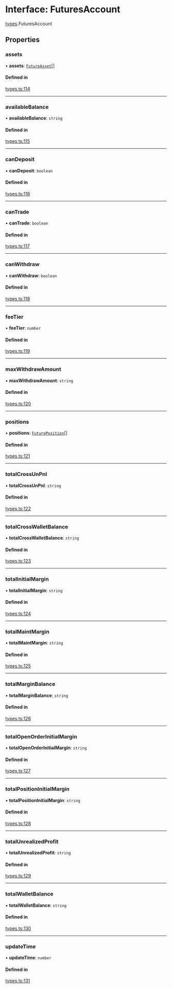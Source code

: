 # Interface: FuturesAccount

[types](../modules/types.md).FuturesAccount

## Properties

### assets

• **assets**: [`FutureAsset`](types.FutureAsset.md)[]

#### Defined in

[types.ts:114](https://github.com/Altamoon/altamoon/blob/2fc04da/app/api/types.ts#L114)

___

### availableBalance

• **availableBalance**: `string`

#### Defined in

[types.ts:115](https://github.com/Altamoon/altamoon/blob/2fc04da/app/api/types.ts#L115)

___

### canDeposit

• **canDeposit**: `boolean`

#### Defined in

[types.ts:116](https://github.com/Altamoon/altamoon/blob/2fc04da/app/api/types.ts#L116)

___

### canTrade

• **canTrade**: `boolean`

#### Defined in

[types.ts:117](https://github.com/Altamoon/altamoon/blob/2fc04da/app/api/types.ts#L117)

___

### canWithdraw

• **canWithdraw**: `boolean`

#### Defined in

[types.ts:118](https://github.com/Altamoon/altamoon/blob/2fc04da/app/api/types.ts#L118)

___

### feeTier

• **feeTier**: `number`

#### Defined in

[types.ts:119](https://github.com/Altamoon/altamoon/blob/2fc04da/app/api/types.ts#L119)

___

### maxWithdrawAmount

• **maxWithdrawAmount**: `string`

#### Defined in

[types.ts:120](https://github.com/Altamoon/altamoon/blob/2fc04da/app/api/types.ts#L120)

___

### positions

• **positions**: [`FuturePosition`](types.FuturePosition.md)[]

#### Defined in

[types.ts:121](https://github.com/Altamoon/altamoon/blob/2fc04da/app/api/types.ts#L121)

___

### totalCrossUnPnl

• **totalCrossUnPnl**: `string`

#### Defined in

[types.ts:122](https://github.com/Altamoon/altamoon/blob/2fc04da/app/api/types.ts#L122)

___

### totalCrossWalletBalance

• **totalCrossWalletBalance**: `string`

#### Defined in

[types.ts:123](https://github.com/Altamoon/altamoon/blob/2fc04da/app/api/types.ts#L123)

___

### totalInitialMargin

• **totalInitialMargin**: `string`

#### Defined in

[types.ts:124](https://github.com/Altamoon/altamoon/blob/2fc04da/app/api/types.ts#L124)

___

### totalMaintMargin

• **totalMaintMargin**: `string`

#### Defined in

[types.ts:125](https://github.com/Altamoon/altamoon/blob/2fc04da/app/api/types.ts#L125)

___

### totalMarginBalance

• **totalMarginBalance**: `string`

#### Defined in

[types.ts:126](https://github.com/Altamoon/altamoon/blob/2fc04da/app/api/types.ts#L126)

___

### totalOpenOrderInitialMargin

• **totalOpenOrderInitialMargin**: `string`

#### Defined in

[types.ts:127](https://github.com/Altamoon/altamoon/blob/2fc04da/app/api/types.ts#L127)

___

### totalPositionInitialMargin

• **totalPositionInitialMargin**: `string`

#### Defined in

[types.ts:128](https://github.com/Altamoon/altamoon/blob/2fc04da/app/api/types.ts#L128)

___

### totalUnrealizedProfit

• **totalUnrealizedProfit**: `string`

#### Defined in

[types.ts:129](https://github.com/Altamoon/altamoon/blob/2fc04da/app/api/types.ts#L129)

___

### totalWalletBalance

• **totalWalletBalance**: `string`

#### Defined in

[types.ts:130](https://github.com/Altamoon/altamoon/blob/2fc04da/app/api/types.ts#L130)

___

### updateTime

• **updateTime**: `number`

#### Defined in

[types.ts:131](https://github.com/Altamoon/altamoon/blob/2fc04da/app/api/types.ts#L131)
